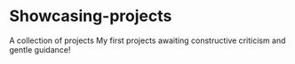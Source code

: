 # Showcasing-projects
A collection of projects 
My first projects awaiting constructive criticism and gentle guidance!
